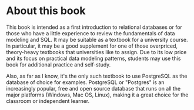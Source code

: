 # About this book

This book is intended as a first introduction to relational databases or for those who have a little experience to review the fundamentals of data modeling and SQL.  It may be suitable as a textbook for a university course.  In particular, it may be a good supplement for one of those overpriced, theory-heavy textbooks that universities like to assign.  Due to its low price and its focus on practical data modeling patterns, students may use this book for additional practice and self-study.

Also, as far as I know, it's the only such textbook to use PostgreSQL as the database of choice for examples.  PostgreSQL or "Postgres" is an increasingly popular, free and open source database that runs on all the major platforms (Windows, Mac OS, Linux), making it a great choice for the classroom or independent learner.
